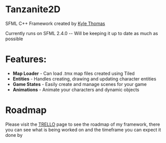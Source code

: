 # Tanzanite2D
SFML C++ Framework created by [Kyle Thomas](http://www.kyle-thomas.com)

Currently runs on SFML 2.4.0 -- Will be keeping it up to date as much as possible

# Features:
- **Map Loader** - Can load .tmx map files created using Tiled
- **Entities** - Handles creating, drawing and updating character entities
- **Game States** - Easily create and manage scenes for your game
- **Animations** - Animate your characters and dynamic objects

# Roadmap
Please visit the [TRELLO](https://trello.com/b/9J80zNsI/tanzanite2d) page to see the roadmap of my framework, there you can see what is being worked on and the timeframe you can expect it done by
